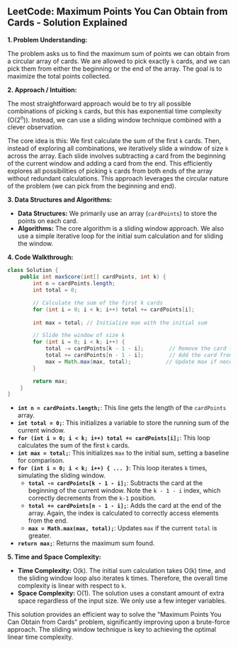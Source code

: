 ## LeetCode: Maximum Points You Can Obtain from Cards - Solution Explained

**1. Problem Understanding:**

The problem asks us to find the maximum sum of points we can obtain from a circular array of cards. We are allowed to pick exactly `k` cards, and we can pick them from either the beginning or the end of the array.  The goal is to maximize the total points collected.

**2. Approach / Intuition:**

The most straightforward approach would be to try all possible combinations of picking `k` cards, but this has exponential time complexity (O(2<sup>n</sup>)).  Instead, we can use a sliding window technique combined with a clever observation.

The core idea is this:  We first calculate the sum of the first `k` cards.  Then, instead of exploring all combinations, we iteratively slide a window of size `k` across the array.  Each slide involves subtracting a card from the beginning of the current window and adding a card from the end.  This efficiently explores all possibilities of picking `k` cards from both ends of the array without redundant calculations. This approach leverages the circular nature of the problem (we can pick from the beginning and end).

**3. Data Structures and Algorithms:**

* **Data Structures:** We primarily use an array (`cardPoints`) to store the points on each card.
* **Algorithms:** The core algorithm is a sliding window approach.  We also use a simple iterative loop for the initial sum calculation and for sliding the window.


**4. Code Walkthrough:**

```java
class Solution {
    public int maxScore(int[] cardPoints, int k) {
        int n = cardPoints.length;
        int total = 0;

        // Calculate the sum of the first k cards
        for (int i = 0; i < k; i++) total += cardPoints[i];
        
        int max = total; // Initialize max with the initial sum

        // Slide the window of size k
        for (int i = 0; i < k; i++) {
            total -= cardPoints[k - 1 - i];        // Remove the card from the beginning of the window
            total += cardPoints[n - 1 - i];        // Add the card from the end of the array
            max = Math.max(max, total);           // Update max if necessary
        }

        return max;
    }
}
```

* **`int n = cardPoints.length;`**: This line gets the length of the `cardPoints` array.
* **`int total = 0;`**: This initializes a variable to store the running sum of the current window.
* **`for (int i = 0; i < k; i++) total += cardPoints[i];`**: This loop calculates the sum of the first `k` cards.
* **`int max = total;`**: This initializes `max` to the initial sum, setting a baseline for comparison.
* **`for (int i = 0; i < k; i++) { ... }`**: This loop iterates `k` times, simulating the sliding window.
    * **`total -= cardPoints[k - 1 - i];`**: Subtracts the card at the beginning of the current window.  Note the `k - 1 - i` index, which correctly decrements from the `k-1` position.
    * **`total += cardPoints[n - 1 - i];`**: Adds the card at the end of the array.  Again, the index is calculated to correctly access elements from the end.
    * **`max = Math.max(max, total);`**: Updates `max` if the current `total` is greater.
* **`return max;`**: Returns the maximum sum found.

**5. Time and Space Complexity:**

* **Time Complexity:** O(k). The initial sum calculation takes O(k) time, and the sliding window loop also iterates k times. Therefore, the overall time complexity is linear with respect to `k`.
* **Space Complexity:** O(1). The solution uses a constant amount of extra space regardless of the input size.  We only use a few integer variables.


This solution provides an efficient way to solve the "Maximum Points You Can Obtain from Cards" problem, significantly improving upon a brute-force approach. The sliding window technique is key to achieving the optimal linear time complexity.
